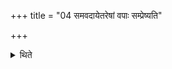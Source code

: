 +++
title = "04 समवदायेतरेषां वपाः सम्प्रेष्यति"

+++

<details><summary>थिते</summary>

समवदायेतरेषां वपाः सम्प्रेष्यति ४
</details>
